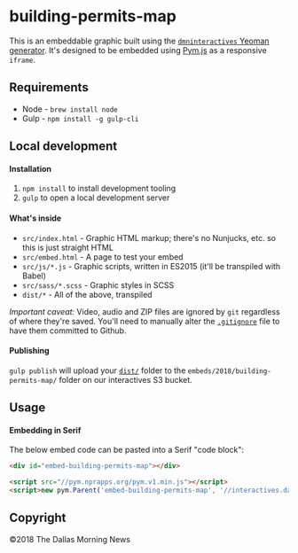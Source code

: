 # building-permits-map

This is an embeddable graphic built using the [`dmninteractives` Yeoman generator](https://github.com/DallasMorningNews/generator-dmninteractives). It's designed to be embedded using [Pym.js](http://blog.apps.npr.org/pym.js/) as a responsive `iframe`.

## Requirements

- Node - `brew install node`
- Gulp - `npm install -g gulp-cli`

## Local development

#### Installation

1. `npm install` to install development tooling
2. `gulp` to open a local development server

#### What's inside

- `src/index.html` - Graphic HTML markup; there's no Nunjucks, etc. so this is just straight HTML
- `src/embed.html` - A page to test your embed
- `src/js/*.js` - Graphic scripts, written in ES2015 (it'll be transpiled with Babel)
- `src/sass/*.scss` - Graphic styles in SCSS
- `dist/*` - All of the above, transpiled

_Important caveat:_ Video, audio and ZIP files are ignored by `git` regardless of where they're saved. You'll need to manually alter the [`.gitignore`](.gitignore) file to have them committed to Github.

#### Publishing

`gulp publish` will upload your [`dist/`](dist/) folder to the `embeds/2018/building-permits-map/` folder on our interactives S3 bucket.

## Usage

#### Embedding in Serif

The below embed code can be pasted into a Serif "code block":

```html
<div id="embed-building-permits-map"></div>

<script src="//pym.nprapps.org/pym.v1.min.js"></script>
<script>new pym.Parent('embed-building-permits-map', '//interactives.dallasnews.com/embeds/2018/building-permits-map/', {})</script>
```

## Copyright

&copy;2018 The Dallas Morning News
